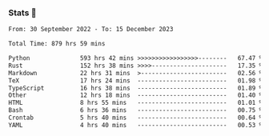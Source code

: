 ### Stats 👋
<!--START_SECTION:waka-->

```txt
From: 30 September 2022 - To: 15 December 2023

Total Time: 879 hrs 59 mins

Python              593 hrs 42 mins >>>>>>>>>>>>>>>>>--------   67.47 %
Rust                152 hrs 38 mins >>>>---------------------   17.35 %
Markdown            22 hrs 31 mins  >------------------------   02.56 %
TeX                 17 hrs 24 mins  -------------------------   01.98 %
TypeScript          16 hrs 38 mins  -------------------------   01.89 %
Other               12 hrs 18 mins  -------------------------   01.40 %
HTML                8 hrs 55 mins   -------------------------   01.01 %
Bash                6 hrs 36 mins   -------------------------   00.75 %
Crontab             5 hrs 40 mins   -------------------------   00.64 %
YAML                4 hrs 40 mins   -------------------------   00.53 %
```

<!--END_SECTION:waka-->

<!--
**buhaytza2005/buhaytza2005** is a ✨ _special_ ✨ repository because its `README.md` (this file) appears on your GitHub profile.

Here are some ideas to get you started:

- 🔭 I’m currently working on ...
- 🌱 I’m currently learning ...
- 👯 I’m looking to collaborate on ...
- 🤔 I’m looking for help with ...
- 💬 Ask me about ...
- 📫 How to reach me: ...
- 😄 Pronouns: ...
- ⚡ Fun fact: ...
-->


